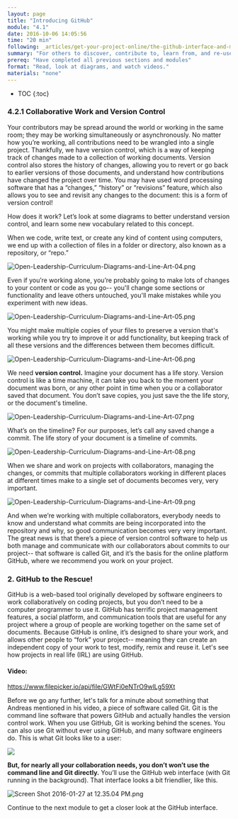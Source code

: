 ```yaml
---
layout: page
title: "Introducing GitHub"
module: "4.1"
date: 2016-10-06 14:05:56
time: "20 min"
following: _articles/get-your-project-online/the-github-interface-and-markdown.md
summary: "For others to discover, contribute to, learn from, and re-use your project, it needs to be on the world wide web. We recommend using a web-based software platform called GitHub, which helps you with one of the main challenges in collaborating with lots of volunteers on a single project. This challenge is “version control,” the task of managing the many contributions your group makes to shared working documents. This module explains the more about version control, and how GitHub can help."
prereq: "Have completed all previous sections and modules"
format: "Read, look at diagrams, and watch videos."
materials: "none"
---
```

* TOC
{:toc}

### 4.2.1 Collaborative Work and Version Control

Your contributors may be spread around the world or working in the same room; they may be working simultaneously or asynchronously. No matter how you’re working, all contributions need to be wrangled into a single project. Thankfully, we have version control, which is a way of keeping track of changes made to a collection of working documents. Version control also stores the history of changes, allowing you to revert or go back to earlier versions of those documents, and understand how contributions have changed the project over time. You may have used word processing software that has a “changes,” “history” or “revisions” feature, which also allows you to see and revisit any changes to the document: this is a form of version control!

How does it work? Let’s look at some diagrams to better understand version control, and learn some new vocabulary related to this concept.

When we code, write text, or create any kind of content using computers, we end up with a collection of files in a folder or directory, also known as a repository, or “repo.”

![Open-Leadership-Curriculum-Diagrams-and-Line-Art-04.png](https://lh3.googleusercontent.com/sQoNFN2_O3-LFT5UpKzSl1keSvQnjjfleeb9i5tFcBf_UdkazbUSnUWgIlCWpSonUK4_A0RKwZkNnEZ0wnZ8-eHFn3TH3nkEhDniiq4rwBwAE3F6sCNZ0_Gms7sQopBsFOotpdEc)

Even if you’re working alone, you’re probably going to make lots of changes to your content or code as you go-- you'll change some sections or functionality and leave others untouched, you'll make mistakes while you experiment with new ideas.

![Open-Leadership-Curriculum-Diagrams-and-Line-Art-05.png](https://lh3.googleusercontent.com/wYh-8kl_sBZn_3BXyFgYnesqZKhvanay2UGbCUW-AXundxHmqoxmmctWSof-UkDLR4JMx-xrbJ0ShDyGRE5JdtU5dXTDjQ33fj9JDgN-MhV9VDQMfAO5NKnhYx-sN5DodK_ef4tC)

You might make multiple copies of your files to preserve a version that's working while you try to improve it or add functionality, but keeping track of all these versions and the differences between them becomes difficult.

![Open-Leadership-Curriculum-Diagrams-and-Line-Art-06.png](https://lh5.googleusercontent.com/0PwkghcbzK4Zc43yPqZYEruVsFNXqL3sasQVyUdulBWnG8CgcKwHzZ7dA5OLybtyStzdakEajrG6AzJI-jp7zdiMHZMulqyxsRJYTPs3RvJmc7E1owOyLgcE0Guy0KJ747MCZeaX)

We need **version control.** Imagine your document has a life story. Version control is like a time machine, it can take you back to the moment your document was born, or any other point in time when you or a collaborator saved that document. You don’t save copies, you just save the the life story, or the document's timeline.

![Open-Leadership-Curriculum-Diagrams-and-Line-Art-07.png](https://lh4.googleusercontent.com/qVhOs9Zxx93AcLZ5lx_8Cpgzid0n2qwbOAhP9_47hJrrZKiQTLnB1D3BFXup3W3lB4k7F96vg988Ts6QPtNCInpVHURXdd6Hn2PwT4XOxBRZHBrUfaqApAFi564kwoP4ubFuQ8yF)

What’s on the timeline? For our purposes, let’s call any saved change a commit. The life story of your document is a timeline of commits.

![Open-Leadership-Curriculum-Diagrams-and-Line-Art-08.png](https://lh3.googleusercontent.com/jCQ9hAQOmRpoFC8Ma1cYeWkPWjDZO3JEpoXfEGDxvlN2UVbp7H9Pt4-vuuC14fkw3Fu-_pJJvBJrprZmZryLxe8_vh8qZGoZQxHHSZ6d_cpTjjxoM7MZezNqp44-emNygysqbGNL)

When we share and work on projects with collaborators, managing the changes, or commits that multiple collaborators working in different places at different times make to a single set of documents becomes very, very important.

![Open-Leadership-Curriculum-Diagrams-and-Line-Art-09.png](https://lh3.googleusercontent.com/fhQzq0KyVCM1gW4cvChCitB7XQvFk4fclo6L_AVUsUAdAkBKroBusH7hqrCS4C0LAaP7D4TDYqlwPHBtp8dvwGHR4-4kPAtV3eBRgkrfaywVaLJYUYdPfxagrqY_ifQN8QZNe4O2)

And when we’re working with multiple collaborators, everybody needs to know and understand what commits are being incorporated into the repository and why, so good communication becomes very very important. The great news is that there’s a piece of version control software to help us both manage and communicate with our collaborators about commits to our project-- that software is called Git, and it’s the basis for the online platform GitHub, where we recommend you work on your project.

### 2. GitHub to the Rescue!

GitHub is a web-based tool originally developed by software engineers to work collaboratively on coding projects, but you don’t need to be a computer programmer to use it. GitHub has terrific project management features, a social platform, and communication tools that are useful for any project where a group of people are working together on the same set of documents. Because GitHub is online, it’s designed to share your work, and allows other people to “fork” your project-- meaning they can create an independent copy of your work to test, modify, remix and reuse it. Let's see how projects in real life (IRL) are using GitHub.

#### Video:
https://www.filepicker.io/api/file/GWtFi0eNTrO9wlLg59Xt

Before we go any further, let's talk for a minute about something that Andreas mentioned in his video, a piece of software called Git. Git is the command line software that powers GitHub and actually handles the version control work. When you use GitHub, Git is working behind the scenes. You can also use Git without ever using GitHub, and many software engineers do. This is what Git looks like to a user:

![](https://lh3.googleusercontent.com/p2_DZ7gP1go-UNjcb4Mk_K7ilO1Rn9vSQ7q_Kki1X795V6LbBc5035JqYJyJm4K_oa6Ax9oAWcOsNssj3495QBYen0PPDLI7dQPvIEdGnKPAJFFMJ-3i9Ls5-DKb_6LHLgcvvRk7)

**But, for nearly all your collaboration needs, you don’t won’t use the command line and Git directly.** You’ll use the GitHub web interface (with Git running in the background). That interface looks a bit friendlier, like this.

![Screen Shot 2016-01-27 at 12.35.04 PM.png](https://lh3.googleusercontent.com/ZLPBm0N15l3dgO0u5hv9_TeANzfHUM9aBbm7vmWciOJY12AmI7pu_HBYso7uEJd3VgiFnizV7TZIa0R_Ebqw4BCRypnCXdYRwHZKcadQNYlp8Bilb7VMRYyYOxUduPO-YT__XdYD)

Continue to the next module to get a closer look at the GitHub interface.